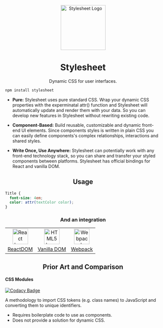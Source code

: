 <div align="center" href="">
    <img height="145" src="https://cdn.rawgit.com/500tech/stylesheet/master/assets/stylesheet.svg" alt="Stylesheet Logo" align="center" />
<h1>Stylesheet</h1>
<p>Dynamic CSS for user interfaces.</p>
</div>

```bash
npm install stylesheet
```

 - **Pure:** Stylesheet uses pure standard CSS. Wrap your dynamic CSS properties with the experminatal attr() function and Stylesheet will automatically update and render them with your data. So you can develop new features in Stylesheet without rewriting existing code.
 
 - **Component-Based:** Build reusable, customizable and dynamic front-end UI elements. Since components styles is written in plain CSS you can easily define components's complex relationships, interactions and shared styles.
 
 - **Write Once, Use Anywhere:** Stylesheet can potentially work with any front-end technology stack, so you can share and transfer your styled components between platforms. Stylesheet has official bindings for React and vanilla DOM.

<h2 align="center">Usage</h2>

```CSS
Title {
  font-size: 4em;
  color: attr(textColor color);
}
```

<h3 align="center">And an integration</h3>

<div align="center">
<table align="center">
    <tr>
        <td align="center">
            <a href="https://github.com/500tech/stylesheet/tree/master/react-dom">
                <img width="50" src="https://cdn.rawgit.com/500tech/stylesheet/master/assets/react.svg" alt="React Logo" align="center">
            </a>
        </td>
        <td align="center">
            <a href="https://github.com/500tech/stylesheet/tree/master/vanilla-dom">
                <img width="50" src="https://cdn.rawgit.com/500tech/stylesheet/master/assets/dom.svg" alt="HTML5 Logo" align="center">
            </a>
        </td>
        <td align="center">
          <a href="https://github.com/500tech/stylesheet/tree/master/loader">
              <img width="50" src="https://cdn.rawgit.com/500tech/stylesheet/master/assets/webpack.svg" alt="Webpack Logo" align="center">
          </a>
        </td>
    </tr>
    <tr>
        <td align="center">
            <a href="https://github.com/500tech/stylesheet/tree/master/react-dom">ReactDOM</a>
        </td>
        <td align="center">
            <a href="https://github.com/500tech/stylesheet/tree/master/vanilla-dom">Vanilla DOM</a>
        </td>
        <td align="center">
            <a href="https://github.com/500tech/stylesheet/tree/master/loader">Webpack</a>
        </td>
    </tr>
</table>
</div>

<h2 align="center">Prior Art and Comparison</h2>

#### CSS Modules

[![Codacy Badge](https://api.codacy.com/project/badge/Grade/52c16fecfa9e4f1c8e9df66b7bccd31c)](https://www.codacy.com/app/iddan/stylesheet?utm_source=github.com&utm_medium=referral&utm_content=500tech/stylesheet&utm_campaign=badger)

A methodology to import CSS tokens (e.g. class names) to JavaScript and converting them to unique identifiers.

 - Requires boilerplate code to use as components.
 - Does not provide a solution for dynamic CSS.
